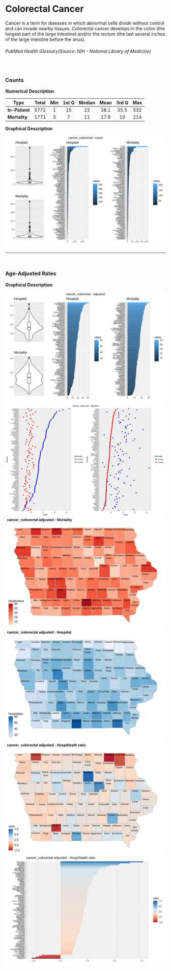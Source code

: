 # Colorectal Cancer

Cancer is a term for diseases in which abnormal cells divide without control and can invade nearby tissues. Colorectal cancer develops in the colon (the longest part of the large intestine) and/or the rectum (the last several inches of the large intestine before the anus).
###### PubMed Health Glossary(Source: NIH - National Library of Medicine)
<br>

### Counts

**Numerical Description**

Type | Total | Min | 1st Q | Median | Mean | 3rd Q | Max
---| :---: | :---: | :---: | :---: | :---: | :---: | :---:
**In-Patient** | 3772 | 1 | 15 | 23 | 38.1 | 35.5 | 532
**Mortality** | 1771 | 3 | 7 | 11 | 17.9 | 19 | 214

**Graphical Description**

![](/images/cancer_colorectal_count_grid.svg)


***

<br>

### Age-Adjusted Rates

**Graphical Description**

![](/images/cancer_colorectal_adjusted_grid.svg)
![](/images/cancer_colorectal_adjusted_dotplots.svg)
![](/images/cancer_colorectal_adjusted_dmap.svg)
![](/images/cancer_colorectal_adjusted_hmap.svg)
![](/images/cancer_colorectal_adjusted_rmap.svg)
![](/images/cancer_colorectal_adjusted_ratiobar.svg)
